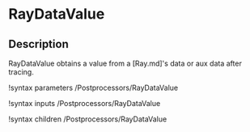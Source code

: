 # RayDataValue

## Description

RayDataValue obtains a value from a [Ray.md]'s data or aux data after tracing.

!syntax parameters /Postprocessors/RayDataValue

!syntax inputs /Postprocessors/RayDataValue

!syntax children /Postprocessors/RayDataValue
